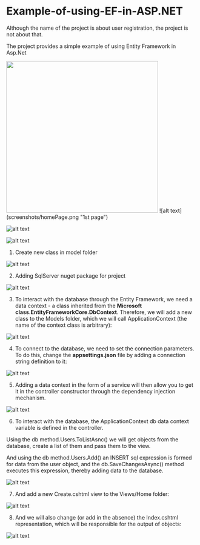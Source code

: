 # Example-of-using-EF-in-ASP.NET
Although the name of the project is about user registration, the project is not about that.

The project provides a simple example of using Entity Framework in Asp.Net

<img src="screenshots/homePage.png" width="400"/>
![alt text](screenshots/homePage.png "1st page")

![alt text](screenshots/addDataPage.png "2nd page")

![alt text](screenshots/Screenshot_1.png "After adding")

1. Create new class in model folder

![alt text](screenshots/1.png "1")

2. Adding SqlServer nuget package for project

![alt text](screenshots/2.png "2")

3. To interact with the database through the Entity Framework, we need a data context - a class inherited from the **Microsoft class.EntityFrameworkCore.DbContext**. Therefore, we will add a new class to the Models folder, which we will call ApplicationContext (the name of the context class is arbitrary):

![alt text](screenshots/3.png "3")

4. To connect to the database, we need to set the connection parameters. To do this, change the **appsettings.json** file by adding a connection string definition to it:

![alt text](screenshots/4.png "4")

5. Adding a data context in the form of a service will then allow you to get it in the controller constructor through the dependency injection mechanism.

![alt text](screenshots/5.png "5")

6. To interact with the database, the ApplicationContext db data context variable is defined in the controller.

Using the db method.Users.ToListAsnc() we will get objects from the database, create a list of them and pass them to the view.

And using the db method.Users.Add() an INSERT sql expression is formed for data from the user object, and the db.SaveChangesAsync() method executes this expression, thereby adding data to the database.

![alt text](screenshots/6.png "6")

7. And add a new Create.cshtml view to the Views/Home folder:

![alt text](screenshots/7.png "7")

8. And we will also change (or add in the absence) the Index.cshtml representation, which will be responsible for the output of objects:

![alt text](screenshots/8.png "8")
